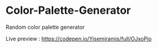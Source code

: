 # Color-Palette-Generator
Random color palette generator

Live preview :  https://codepen.io/Yisemiramis/full/OJxoPjo
